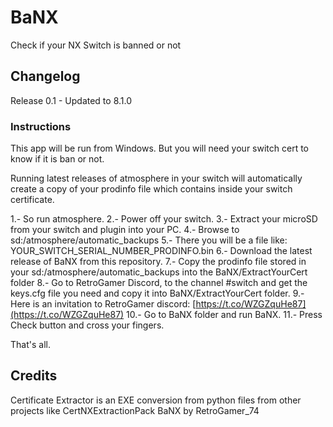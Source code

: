 # BaNX
Check if your NX Switch is banned or not

## Changelog

Release 0.1 - Updated to 8.1.0

### Instructions

This app will be run from Windows. But you will need your switch cert to know if it is ban or not.

Running latest releases of atmosphere in your switch will automatically create a copy of your prodinfo file which contains inside your switch certificate.

1.- So run atmosphere.
2.- Power off your switch.
3.- Extract your microSD from your switch and plugin into your PC.
4.- Browse to sd:/atmosphere/automatic_backups
5.- There you will be a file like: YOUR_SWITCH_SERIAL_NUMBER_PRODINFO.bin
6.- Download the latest release of BaNX from this repository.
7.- Copy the prodinfo file stored in your sd:/atmosphere/automatic_backups into the BaNX/ExtractYourCert folder
8.- Go to RetroGamer Discord, to the channel #switch and get the keys.cfg file you need and copy it into BaNX/ExtractYourCert folder.
9.- Here is an invitation to RetroGamer discord: [https://t.co/WZGZquHe87](https://t.co/WZGZquHe87)
10.- Go to BaNX folder and run BaNX.
11.- Press Check button and cross your fingers.

That's all.

## Credits

Certificate Extractor is an EXE conversion from python files from other projects like CertNXExtractionPack
BaNX by RetroGamer_74
